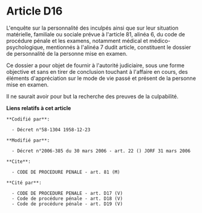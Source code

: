 # Article D16

L'enquête sur la personnalité des inculpés ainsi que sur leur situation matérielle, familiale ou sociale prévue à l'article
81, alinéa 6, du code de procédure pénale et les examens, notamment médical et médico-psychologique, mentionnés à l'alinéa 7
dudit article, constituent le dossier de personnalité de la personne mise en examen.

Ce dossier a pour objet de fournir à l'autorité judiciaire, sous une forme objective et sans en tirer de conclusion touchant
à l'affaire en cours, des éléments d'appréciation sur le mode de vie passé et présent de la personne mise en examen.

Il ne saurait avoir pour but la recherche des preuves de la culpabilité.

**Liens relatifs à cet article**

	**Codifié par**:

	  - Décret n°58-1304 1958-12-23

	**Modifié par**:

	  - Décret n°2006-385 du 30 mars 2006 - art. 22 () JORF 31 mars 2006

	**Cite**:

	  - CODE DE PROCEDURE PENALE - art. 81 (M)

	**Cité par**:

	  - CODE DE PROCEDURE PENALE - art. D17 (V)
	  - Code de procédure pénale - art. D18 (V)
	  - Code de procédure pénale - art. D19 (V)

